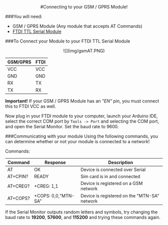 <center>
#Connecting to your GSM / GPRS Module!
</center>

###You will need:

* GSM / GPRS Module (Any module that accepts AT Commands)
* [FTDI TTL Serial Module](https://www.diyelectronics.co.za/store/serial/1460-ftdi-ft232r-usb-ttl-serial-breakout-module-programmer-ver2.html?)

###To Connect your Module to your FTDI TTL Serial Module

<center>
![](img/gsmAT.PNG)   
</center>

|GSM/GPRS|FTDI|
|-|-|
|VCC|VCC|
|GND|GND|
|RX|TX|
|TX|RX|

**Important!** If your GSM / GPRS Module has an *"EN"* pin, you must connect this to FTDI VCC as well.


Now plug in your FTDI module to your computer, launch your Arduino IDE, select the correct COM port by `Tools -> Port` and selecting the COM port, and open the Serial Monitor.
Set the baud rate to 9600.

###Communicating with your module
Using the following commands, you can determine whether or not your module is connected to a network!

Commands: 

| Command | Response | Description |
|-|-|-|
| AT |OK | Device is connected over Serial |
| AT+CPIN? | READY | Sim card is in and connected |
| AT+CREG? | +CREG: 1,1 | Device is registered on a GSM network |
| AT+COPS? | +COPS: 0,0,"MTN-SA" | Device is registered on the "MTN-SA" network |

If the Serial Monitor outputs random letters and symbols, try changing the baud rate to **19200**, **57600**, and **115200** and trying these commands again.